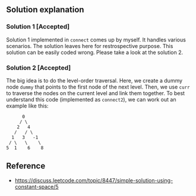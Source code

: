 ## Solution explanation

### Solution 1 [Accepted]

Solution 1 implemented in `connect` comes up by myself. It handles various scenarios. The solution
leaves here for restrospective purpose. This solution can be easily coded wrong. Please
take a look at the solution 2.

### Solution 2 [Accepted]

The big idea is to do the level-order traversal. Here, we create a dummy node `dummy` that points
to the first node of the next level. Then, we use `curr` to traverse the nodes on the current level
and link them together. To best understand this code (implemented as `connect2`), 
we can work out an example like this:

```
      0
     / \
    2   4
   /   / \
  1   3   -1
 / \   \    \
5  1    6    8
```


## Reference 

- https://discuss.leetcode.com/topic/8447/simple-solution-using-constant-space/5
